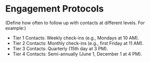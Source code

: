 # Engagement Protocols

(Define how often to follow up with contacts at different levels. For example:)
- Tier 1 Contacts: Weekly check-ins (e.g., Mondays at 10 AM).
- Tier 2 Contacts: Monthly check-ins (e.g., first Friday at 11 AM).
- Tier 3 Contacts: Quarterly (15th day at 3 PM).
- Tier 4 Contacts: Semi-annually (June 1, December 1 at 4 PM).